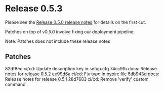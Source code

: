 # Release 0.5.3

Please see the [Release 0.5.0 release notes](v0_5_0.md) for details on the first cut.

Patches on top of v0.5.0 involve fixing our deployment pipeline.

Note: Patches does not include these release notes

## Patches
82df8ec ci/cd: Update description key in setup.cfg
74cc9fb docs: Release notes for release 0.5.2
ee99d6a ci/cd: Fix typo in pypirc file
6db943d docs: Release notes for release 0.5.1
28d7683 ci/cd: Remove 'verify' custom command
